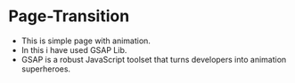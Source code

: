 # Page-Transition
* This is simple page with animation.
* In this i have used GSAP Lib.
* GSAP is a robust JavaScript toolset that turns developers into animation superheroes.
